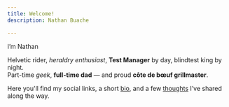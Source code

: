 ```yaml
---
title: Welcome!
description: Nathan Buache

---
```


 I’m Nathan

Helvetic rider, *heraldry enthusiast*, **Test Manager** by day, blindtest king by night.  
Part-time *geek*, **full-time dad** — and proud **côte de bœuf grillmaster**.

Here you'll find my social links, a short [bio](https://nathan.swiss/about), and a few [thoughts](https://nathan.swiss/posts) I’ve shared along the way.
